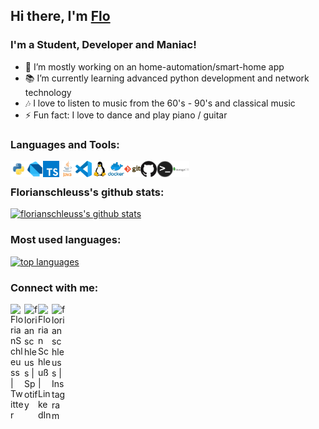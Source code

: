 ## Hi there, I'm [Flo][email]

### I'm a Student, Developer and Maniac!
- 💾 I’m mostly working on an home-automation/smart-home app
- 📚 I’m currently learning advanced python development and network technology
- 🎶 I love to listen to music from the 60's - 90's and classical music
- ⚡ Fun fact: I love to dance and play piano / guitar

<!-- MEDIUM:START -->
<!-- MEDIUM:END -->

### Languages and Tools:

<img align="left" alt="Python" width="26px" src="https://raw.githubusercontent.com/github/explore/80688e429a7d4ef2fca1e82350fe8e3517d3494d/topics/python/python.png" />
<img align="left" alt="Dart" width="26px" src="https://raw.githubusercontent.com/github/explore/80688e429a7d4ef2fca1e82350fe8e3517d3494d/topics/dart/dart.png" />
<img align="left" alt="TypeScript" width="26px" src="https://raw.githubusercontent.com/github/explore/80688e429a7d4ef2fca1e82350fe8e3517d3494d/topics/typescript/typescript.png" />
<img align="left" alt="TypeScript" width="26px" src="https://raw.githubusercontent.com/github/explore/80688e429a7d4ef2fca1e82350fe8e3517d3494d/topics/java/java.png" />
<img align="left" alt="Visual Studio Code" width="26px" src="https://raw.githubusercontent.com/github/explore/80688e429a7d4ef2fca1e82350fe8e3517d3494d/topics/visual-studio-code/visual-studio-code.png" />
<img align="left" alt="Linux" width="26px" src="https://raw.githubusercontent.com/github/explore/80688e429a7d4ef2fca1e82350fe8e3517d3494d/topics/linux/linux.png" />
<img align="left" alt="Linux" width="26px" src="https://raw.githubusercontent.com/github/explore/80688e429a7d4ef2fca1e82350fe8e3517d3494d/topics/docker/docker.png" />
<img align="left" alt="Git" width="26px" src="https://raw.githubusercontent.com/github/explore/80688e429a7d4ef2fca1e82350fe8e3517d3494d/topics/git/git.png" />
<img align="left" alt="GitHub" width="26px" src="https://raw.githubusercontent.com/github/explore/78df643247d429f6cc873026c0622819ad797942/topics/github/github.png" />
<img align="left" alt="Terminal" width="26px" src="https://raw.githubusercontent.com/github/explore/80688e429a7d4ef2fca1e82350fe8e3517d3494d/topics/terminal/terminal.png" />
<img align="left" alt="MongoDB" width="26px" src="https://raw.githubusercontent.com/github/explore/80688e429a7d4ef2fca1e82350fe8e3517d3494d/topics/mongodb/mongodb.png" />

<br />

### Florianschleuss's github stats:

[![florianschleuss's github stats](https://github-readme-stats.vercel.app/api?username=florianschleuss&count_private=true&show_icons=true&include_all_commits=true&hide_title=true)](https://github.com/florianschleuss?tab=repositories)

### Most used languages:

[![top languages](https://github-readme-stats.vercel.app/api/top-langs/?username=florianschleuss&layout=compact&hide_title=true)](https://github.com/florianschleuss?tab=repositories)

### Connect with me:

[<img align="left" alt="FlorianSchleuss | Twitter" width="22px" src="https://cdn.jsdelivr.net/npm/simple-icons@v3/icons/twitter.svg" />][twitter]
[<img align="left" alt="florianschleuss | Spotify" width="22px" src="https://cdn.jsdelivr.net/npm/simple-icons@v3/icons/spotify.svg" />][spotify]
[<img align="left" alt="Florian Schleuß | LinkedIn" width="22px" src="https://cdn.jsdelivr.net/npm/simple-icons@v3/icons/linkedin.svg" />][linkedin]
[<img align="left" alt="florianschleuss | Instagram" width="22px" src="https://cdn.jsdelivr.net/npm/simple-icons@v3/icons/instagram.svg" />][instagram]


[email]: mailto:florian.schleuss@outlook.com?subject=GitHub-Profile-Mail
[twitter]: https://twitter.com/FlorianSchleuss
[instagram]: https://www.instagram.com/florianschleuss/
[linkedin]: https://www.linkedin.com/in/florian-schleu%C3%9F-18a03b192/
[spotify]: https://open.spotify.com/user/florian.schleuss
